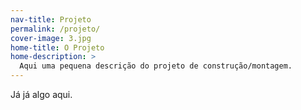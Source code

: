 ```yaml
---
nav-title: Projeto
permalink: /projeto/
cover-image: 3.jpg
home-title: O Projeto
home-description: >
  Aqui uma pequena descrição do projeto de construção/montagem.
---
```

Já já algo aqui.
